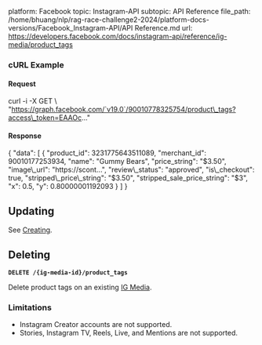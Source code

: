 platform: Facebook
topic: Instagram-API
subtopic: API Reference
file_path: /home/bhuang/nlp/rag-race-challenge2-2024/platform-docs-versions/Facebook_Instagram-API/API Reference.md
url: https://developers.facebook.com/docs/instagram-api/reference/ig-media/product_tags

### cURL Example

#### Request

curl -i -X GET \\
 "https://graph.facebook.com/`v19.0`/90010778325754/product\_tags?access\_token=EAAOc..."

#### Response

{
  "data": \[
    {
      "product\_id": 3231775643511089,
      "merchant\_id": 90010177253934,
      "name": "Gummy Bears",
      "price\_string": "$3.50",
      "image\_url": "https://scont...",
      "review\_status": "approved",
      "is\_checkout": true,
      "stripped\_price\_string": "$3.50",
      "stripped\_sale\_price\_string": "$3",
      "x": 0.5,
      "y": 0.80000001192093
    }
  \]
}

## Updating

See [Creating](#creating).

## Deleting

**`DELETE /{ig-media-id}/product_tags`**

Delete product tags on an existing [IG Media](https://developers.facebook.com/docs/instagram-api/reference/ig-media).

### Limitations

* Instagram Creator accounts are not supported.
* Stories, Instagram TV, Reels, Live, and Mentions are not supported.